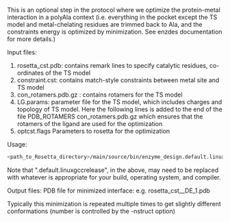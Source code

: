 This is an optional step in the protocol where we optimize the protein-metal interaction in a polyAla context (i.e. everything in the pocket except the TS model and metal-chelating residues are trimmed back to Ala, and the constraints energy is optimized by minimization. See enzdes documentation for more details.)

Input files:

1. rosetta_cst.pdb: contains remark lines to specify catalytic residues, co-ordinates of the TS model
2. constraint.cst: contains match-style constraints between metal site and TS model
3. con_rotamers.pdb.gz : contains rotamers for the TS model
4. LG.params: parameter file for the TS model, which includes charges and topology
   of TS model. Here the following lines is added to the end of the file
   PDB_ROTAMERS con_rotamers.pdb.gz
   which ensures that the rotamers of the ligand are used for the optimization
5. optcst.flags
   Parameters to rosetta for the optimization

Usage:

```bash
<path_to_Rosetta_directory>/main/source/bin/enzyme_design.default.linuxgccrelease @optcst.flags -linmem_ig 10 -in:file::s rosetta_cst.pdb
``` 

Note that ".default.linuxgccrelease", in the above, may need to be replaced with whatever is appropriate for your build, operating system, and compiler.

Output files:
PDB file for minimized interface:
e.g. rosetta_cst__DE_1.pdb

Typically this minimization is repeated multiple times to get slightly different conformations (number is controlled by the -nstruct option)

